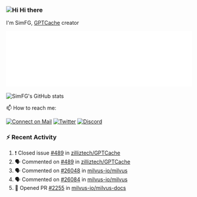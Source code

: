 ### <img src='https://qpluspicture.oss-cn-beijing.aliyuncs.com/6LjjQA/Hi.gif' alt='Hi' width="24"/> Hi there

I'm SimFG, [GPTCache](https://github.com/zilliztech/GPTCache) creator

![Metrics 👋](/metrics.plugin.followup.user.svg)

![SimFG's GitHub stats](https://github-readme-stats.vercel.app/api?username=SimFG&show_icons=true&theme=radical&count_private=true)

📫 How to reach me:

[![Connect on Mail](https://img.shields.io/badge/Ask%20me-anything-1abc9c.svg)](mailto:1142838399@qq.com)
[![Twitter](https://img.shields.io/twitter/follow/FogSim?style=social)](https://twitter.com/FogSim)
[![Discord](https://img.shields.io/discord/1092648432495251507?label=Discord&logo=discord)](https://discord.gg/Q8C6WEjSWV)

### :zap: Recent Activity

<!--START_SECTION:activity-->
1. ❗️ Closed issue [#489](https://github.com/zilliztech/GPTCache/issues/489) in [zilliztech/GPTCache](https://github.com/zilliztech/GPTCache)
2. 🗣 Commented on [#489](https://github.com/zilliztech/GPTCache/issues/489) in [zilliztech/GPTCache](https://github.com/zilliztech/GPTCache)
3. 🗣 Commented on [#26048](https://github.com/milvus-io/milvus/issues/26048) in [milvus-io/milvus](https://github.com/milvus-io/milvus)
4. 🗣 Commented on [#26084](https://github.com/milvus-io/milvus/issues/26084) in [milvus-io/milvus](https://github.com/milvus-io/milvus)
5. 💪 Opened PR [#2255](https://github.com/milvus-io/milvus-docs/pull/2255) in [milvus-io/milvus-docs](https://github.com/milvus-io/milvus-docs)
<!--END_SECTION:activity-->

